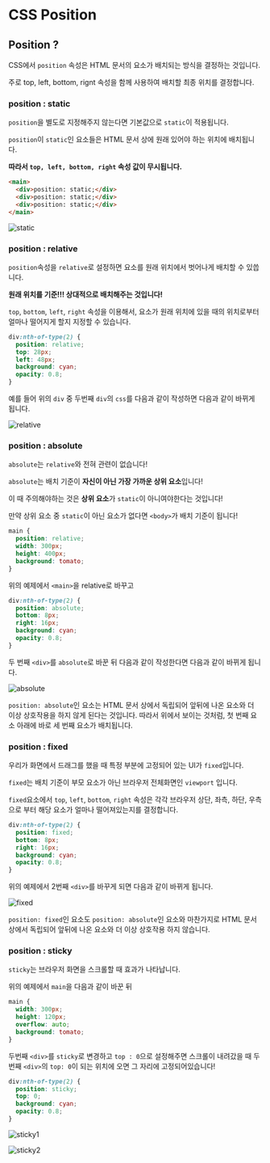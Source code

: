 # CSS Position

## Position ?

CSS에서 `position` 속성은 HTML 문서의 요소가 배치되는 방식을 결정하는 것입니다.

주로 top, left, bottom, rignt 속성을 함께 사용하여 배치할 최종 위치를 결정합니다.

### **position : static**

`position`을 별도로 지정해주지 않는다면 기본값으로 `static`이 적용됩니다.

`position`이 `static`인 요소들은 HTML 문서 상에 원래 있어야 하는 위치에 배치됩니다.

**따라서 `top, left, bottom, right` 속성 값이 무시됩니다.**

```html
<main>
  <div>position: static;</div>
  <div>position: static;</div>
  <div>position: static;</div>
</main>
```

![static](../../../images/Language/CSS/CSS%20Position/static.png)

### **position : relative**

`position`속성을 `relative`로 설정하면 요소를 원래 위치에서 벗어나게 배치할 수 있씁니다.

**원래 위치를 기준!!!
상대적으로 배치해주는 것입니다!**

`top`, `bottom`, `left`, `right` 속성을 이용해서, 요소가 원래 위치에 있을 때의 위치로부터 얼마나 떨어지게 할지 지정할 수 있습니다.

```css
div:nth-of-type(2) {
  position: relative;
  top: 28px;
  left: 48px;
  background: cyan;
  opacity: 0.8;
}
```

예를 들어 위의 `div` 중 두번째 `div`의 `css`를 다음과 같이 작성하면 다음과 같이 바뀌게 됩니다.

![relative](../../../images/Language/CSS/CSS%20Position/relative.png)

### **position : absolute**

`absolute`는 `relative`와 전혀 관련이 없습니다!

`absolute`는 배치 기준이 **자신이 아닌 가장 가까운 상위 요소**입니다!

이 때 주의해야하는 것은 **상위 요소**가 `static`이 아니여야한다는 것입니다!

만약 상위 요소 중 `static`이 아닌 요소가 없다면 `<body>`가 배치 기준이 됩니다!

```css
main {
  position: relative;
  width: 300px;
  height: 400px;
  background: tomato;
}
```

위의 예제에서 `<main>`을 relative로 바꾸고

```css
div:nth-of-type(2) {
  position: absolute;
  bottom: 8px;
  right: 16px;
  background: cyan;
  opacity: 0.8;
}
```

두 번째 `<div>`를 `absolute`로 바꾼 뒤 다음과 같이 작성한다면 다음과 같이 바뀌게 됩니다.

![absolute](../../../images/Language/CSS/CSS%20Position/absolute.png)

`position: absolute`인 요소는 HTML 문서 상에서 독립되어 앞뒤에 나온 요소와 더 이상 상호작용을 하지 않게 된다는 것입니다.
따라서 위에서 보이는 것처럼, 첫 번째 요소 아래에 바로 세 번째 요소가 배치됩니다.

### **position : fixed**

우리가 화면에서 드래그를 했을 때 특정 부분에 고정되어 있는 UI가 `fixed`입니다.

`fixed`는 배치 기준이 부모 요소가 아닌 브라우저 전체화면인 `viewport` 입니다.

`fixed`요소에서 `top`, `left`, `bottom`, `right` 속성은 각각 브라우저 상단, 좌측, 하단, 우측으로 부터 해당 요소가 얼마나 떨어져있는지를 결정합니다.

```css
div:nth-of-type(2) {
  position: fixed;
  bottom: 8px;
  right: 16px;
  background: cyan;
  opacity: 0.8;
}
```

위의 예제에서 2번째 `<div>`를 바꾸게 되면 다음과 같이 바뀌게 됩니다.

![fixed](../../../images/Language/CSS/CSS%20Position/fixed.png)

`position: fixed`인 요소도 `position: absolute`인 요소와 마찬가지로 HTML 문서 상에서 독립되어 앞뒤에 나온 요소와 더 이상 상호작용 하지 않습니다.

### **position : sticky**

`sticky`는 브라우저 화면을 스크롤할 때 효과가 나타납니다.

위의 예제에서 `main`을 다음과 같이 바꾼 뒤

```css
main {
  width: 300px;
  height: 120px;
  overflow: auto;
  background: tomato;
}
```

두번째 `<div>`를 `sticky`로 변경하고 `top : 0`으로 설정해주면 스크롤이 내려갔을 때 두번째 `<div>`의 `top: 0`이 되는 위치에 오면 그 자리에 고정되어있습니다!

```css
div:nth-of-type(2) {
  position: sticky;
  top: 0;
  background: cyan;
  opacity: 0.8;
}
```

![sticky1](../../../images/Language/CSS/CSS%20Position/sticky1.png)

![sticky2](../../../images/Language/CSS/CSS%20Position/sticky2.png)
